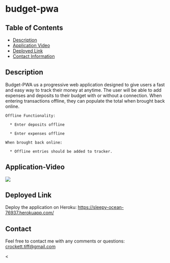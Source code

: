# budget-pwa  

## Table of Contents
* [Description](#description)
* [Application Video](#link)
* [Deployed Link](#link)
* [Contact Information](#contact) 


## Description

Budget-PWA us a progressive web application designed to give users a fast and easy way to track their money at anytime. The user will be able to add expenses and deposits to their budget with or without a connection. When entering transactions offline, they can populate the total when brought back online.

    Offline Functionality:

      * Enter deposits offline

      * Enter expenses offline

    When brought back online:

      * Offline entries should be added to tracker.


## Application-Video

![](pwa-video.gif)



## Deployed Link

Deploy the application on Heroku:  https://sleepy-ocean-76937.herokuapp.com/ 

## Contact 
Feel free to contact me with any comments or questions:
crockett.tiff@gmail.com


<
